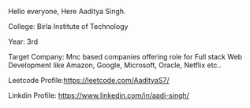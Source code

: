  Hello everyone, Here Aaditya Singh.
 
 College: Birla Institute of Technology
 
 Year:  3rd
 
 Target Company: Mnc based companies offering role for Full stack Web Development like Amazon, Google, Microsoft, Oracle, Netflix etc..
 
 Leetcode Profile:https://leetcode.com/AadityaS7/
     
 Linkdin Profile:
       https://www.linkedin.com/in/aadi-singh/
